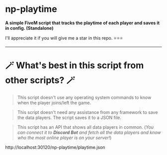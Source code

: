 # np-playtime
<b>A simple FiveM script that tracks the playtime of each player and saves it in config. (Standalone)</b>

I'll appreciate it if you will give me a star in this repo. ⭐⭐⭐

---
# 🪄  What's best in this script from other scripts? 🪄

> This script doesn't use any operating system commands to know when the player joins/left the game.

> This script doesn't need any assistance from any framework to save the data players. The script saves it to a JSON file.

> This script has an API that shows all data players in common. (*You can connect it to **Discord Bot** and fetch all the data players and know who the most online player is on your server!*)

http://localhost:30120/np-playtime/playtime.json

